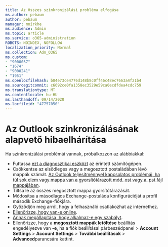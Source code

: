 ```yaml
---
title: Az összes szinkronizálási probléma elfogása
ms.author: pebaum
author: pebaum
manager: mnirkhe
ms.audience: Admin
ms.topic: article
ms.service: o365-administration
ROBOTS: NOINDEX, NOFOLLOW
localization_priority: Normal
ms.collection: Adm_O365
ms.custom:
- "9000037"
- "1674"
- "9000241"
- "1951"
ms.openlocfilehash: b84e73ce4776d148b8c0ff46c48ec7663a4f21b4
ms.sourcegitcommit: c6692ce0fa1358ec3529e59ca0ecdfdea4cdc759
ms.translationtype: MT
ms.contentlocale: hu-HU
ms.lasthandoff: 09/14/2020
ms.locfileid: "47757050"
---
```

# <a name="basic-outlook-sync-troubleshooting"></a>Az Outlook szinkronizálásának alapvető hibaelhárítása

Ha szinkronizálási problémái vannak, próbálkozzon az alábbiakkal:

- Futtassa [ezt a diagnosztikai eszközt](https://aka.ms/sara-outlooksendreceive) az érintett számítógépen.
- Csökkentse az elsődleges vagy a megosztott postaládában lévő mappák számát. [Az Outlook teljesítménnyel kapcsolatos problémái, ha túl sok elem vagy mappa van a gyorsítótárazott mód. ost vagy a. pst fájl mappájában](https://support.microsoft.com/help/2768656/outlook-performance-issues-when-there-are-too-many-items-or-folders-in).
- Tiltsa le az összes megosztott mappa gyorsítótárazását.
- Módosítsa a másodlagos Exchange-postaláda konfigurációját a profil második Exchange-fiókjára.
- Győződjön meg arról, hogy a felhasználó csatlakozhat az internethez. 
- [Ellenőrizze, hogy van-e online](https://support.office.com/article/2460e4a8-16c7-47fc-b204-b1549275aac9).
- [Annak megállapítása, hogy alkalmaz-e egy szabályt](https://support.office.com/article/C24F5DEA-9465-4DF4-AD17-A50704D66C59).
- Ellenőrizze, hogy a **megosztott mappák letöltése** beállítás engedélyezve van **-e**, ha a fiók beállításai párbeszédpanel  >  **Account Settings**  >  **Account Settings**  >  **További beállítások**  >  **Advanced**parancsára kattint.
